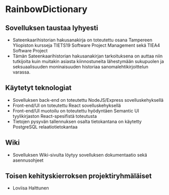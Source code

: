 # RainbowDictionary

## Sovelluksen taustaa lyhyesti
- Sateenkaarihistorian hakusanakirja on toteutettu osana Tampereen Yliopiston kursseja TIETS19 Software Project Management sekä TIEA4 Software Project
- Tämän Sateenkaarihistorian hakusanakirjan tarkoituksena on auttaa niin tutkijoita kuin muitakin asiasta kiinnostuneita lähestymään sukupuolen ja seksuaalisuuden moninaisuuden historiaa sanomalehtikirjoittelun varassa.

## Käytetyt teknologiat
- Sovelluksen back-end on toteutettu NodeJS/Express sovelluskehyksellä
- Front-end/UI on toteutettu React sovelluskehyksellä
- Front-end/UI muotoilu on toteutettu hyödyntäen Semantic UI tyylikirjaston React-spesifistä toteutusta
- Tietojen pysyvän tallennuksen osalta tietokantana on käytetty PostgreSQL relaatiotietokantaa

## Wiki
- Sovelluksen Wiki-sivulta löytyy sovelluksen dokumentaatio sekä asennusohjeet

## Toisen kehityskierroksen projektiryhmäläiset
- Loviisa Halttunen